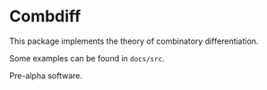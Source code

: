 # Combdiff


This package implements the theory of combinatory differentiation.

Some examples can be found in `docs/src`.

Pre-alpha software. 
